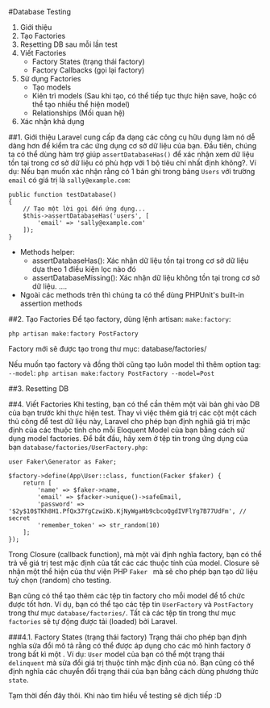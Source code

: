#Database Testing

1. Giới thiệu
2. Tạo Factories
3. Resetting DB sau mỗi lần test
4. Viết Factories
    - Factory States (trạng thái factory)
    - Factory Callbacks (gọi lại factory)
5. Sử dụng Factories
    - Tạo models
    - Kiên trì models (Sau khi tạo, có thể tiếp tục thực hiện save, hoặc có thể tạo nhiều thể hiện model)
    - Relationships (Mối quan hệ)
6. Xác nhận khả dụng


##1. Giới thiệu
Laravel cung cấp đa dạng các công cụ hữu dụng làm nó dễ dàng hơn để kiểm tra các ứng dụng cơ sở dữ liệu của bạn.
Đầu tiên, chúng ta có thể dùng hàm trợ giúp `assertDatabaseHas()` để xác nhận xem dữ liệu tồn tại trong cơ sở dữ liệu có phù hợp với 1 bộ tiêu chí nhất định không?.
Ví dụ: Nếu bạn muốn xác nhận rằng có 1 bản ghi trong bảng `Users` với trường `email` có giá trị là `sally@example.com`:
```
public function testDatabase()
{
    // Tạo một lời gọi đến ứng dụng...
    $this->assertDatabaseHas('users', [
        'email' => 'sally@example.com'
    ]);
}
```

- Methods helper:
    + assertDatabaseHas(): Xác nhận dữ liệu tồn tại trong cơ sở dữ liệu dựa theo 1 điều kiện lọc nào đó
    + assertDatabaseMissing(): Xác nhận dữ liệu không tồn tại trong cơ sở dữ liệu.
    ....
- Ngoài các methods trên thì chúng ta có thể dùng PHPUnit's built-in assertion methods

##2. Tạo Factories
Để tạo factory, dùng lệnh artisan: `make:factory`:

```php artisan make:factory PostFactory```

Factory mới sẽ được tạo trong thư mục: database/factories/

Nếu muốn tạo factory và đồng thời cũng tạo luôn model thì thêm option tag: `--model`:
```php artisan make:factory PostFactory --model=Post```


##3. Resetting DB

##4. Viết Factories
Khi testing, bạn có thể cần thêm một vài bản ghi vào DB của bạn trước khi thực hiện test.
Thay vì việc thêm giá trị các cột một cách thủ công để test dữ liệu này, Laravel cho phép bạn định nghiã giá trị mặc định của các thuộc tính cho mỗi Eloquent Model của bạn bằng cách sử dụng model factories.
Để bắt đầu, hãy xem ở tệp tin trong ứng dụng của bạn `database/factories/UserFactory.php`:

```
user Faker\Generator as Faker;

$factory->define(App\User::class, function(Facker $faker) {
    return [
        'name' => $faker->name,
        'email' => $facker->unique()->safeEmail,
        'password' => '$2y$10$TKh8H1.PfQx37YgCzwiKb.KjNyWgaHb9cbcoQgdIVFlYg7B77UdFm', // secret
        'remember_token' => str_random(10)
    ];
});
```

Trong Closure (callback function), mà một vài định nghĩa factory, bạn có thể trả về giá trị test mặc định của tất các các thuộc tính của model. Closure sẽ nhận một thể hiện của thư viện PHP `Faker ` mà sẽ cho phép bạn tạo dữ liệu tuỳ chọn (random) cho testing.

Bạn cũng có thể tạo thêm các tệp tin factory cho mỗi model để tổ chức được tốt hơn. Ví dụ, bạn có thể tạo các tệp tin `UserFactory` và `PostFactory` trong thư mục `database/factories/`. Tất cả các tệp tin trong thư mục `factories` sẽ tự động được tải (loaded) bởi Laravel.

###4.1. Factory States (trạng thái factory)
Trạng thái cho phép bạn định nghĩa sửa đổi mô tả rằng có thể được áp dụng cho các mô hình factory ở trong bất kì một .
Ví dụ: `User` model của bạn có thể một trạng thái `delinquent` mà sửa đổi giá trị thuộc tính mặc định của nó. Bạn cũng có thể định nghĩa các chuyển đổi trạng thái của bạn bằng cách dùng phương thức `state`.

Tạm thời đến đây thôi. Khi nào tìm hiểu về testing sẽ dịch tiếp :D
